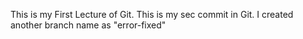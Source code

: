 This is my First Lecture of Git.
This is my sec commit in Git.
I created another branch name as "error-fixed"
